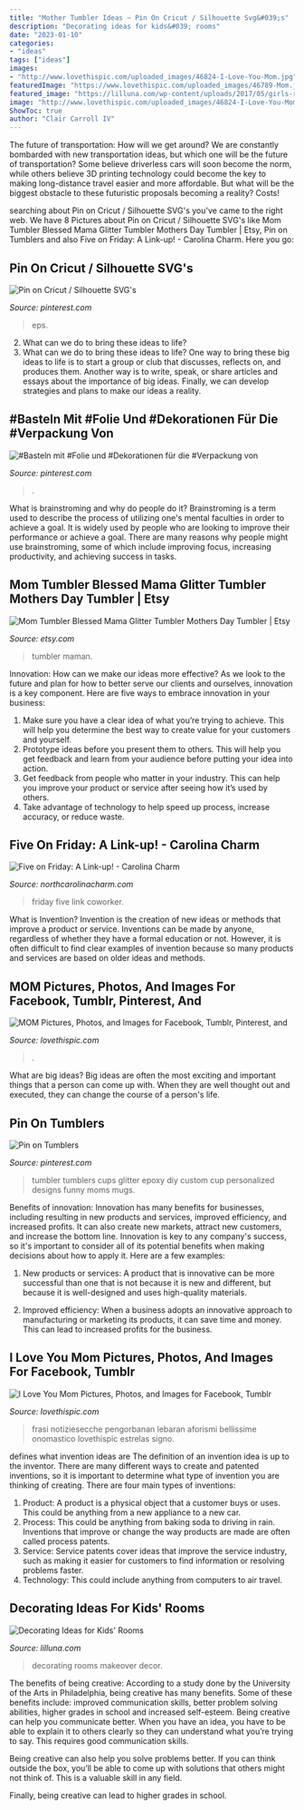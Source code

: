 ```yaml
---
title: "Mother Tumbler Ideas ~ Pin On Cricut / Silhouette Svg&#039;s"
description: "Decorating ideas for kids&#039; rooms"
date: "2023-01-10"
categories:
- "ideas"
tags: ["ideas"]
images:
- "http://www.lovethispic.com/uploaded_images/46824-I-Love-You-Mom.jpg"
featuredImage: "https://www.lovethispic.com/uploaded_images/46789-Mom.jpg"
featured_image: "https://lilluna.com/wp-content/uploads/2017/05/girls-room-makeover-2017-1.jpg"
image: "http://www.lovethispic.com/uploaded_images/46824-I-Love-You-Mom.jpg"
ShowToc: true
author: "Clair Carroll IV"
---
```



The future of transportation: How will we get around?
We are constantly bombarded with new transportation ideas, but which one will be the future of transportation? Some believe driverless cars will soon become the norm, while others believe 3D printing technology could become the key to making long-distance travel easier and more affordable. But what will be the biggest obstacle to these futuristic proposals becoming a reality? Costs!

	

		
searching about Pin on Cricut / Silhouette SVG&#039;s you've came to the right web. We have 8 Pictures about Pin on Cricut / Silhouette SVG&#039;s like Mom Tumbler Blessed Mama Glitter Tumbler Mothers Day Tumbler | Etsy, Pin on Tumblers and also Five on Friday: A Link-up! - Carolina Charm. Here you go:
		
    
## Pin On Cricut / Silhouette SVG&#039;s

<img loading=lazy src="https://i.pinimg.com/originals/13/2d/4a/132d4ade95b7b0cf9a85f60bea4a44c8.jpg" onerror="this.onerror=null;this.src='https://tse3.mm.bing.net/th?id=OIP.JpstGWcr8ijMwnlNc7cDcQAAAA&amp;pid=15.1';" alt="Pin on Cricut / Silhouette SVG&#039;s">

_Source: pinterest.com_

>eps. 

	

2. What can we do to bring these ideas to life?
2. What can we do to bring these ideas to life? 
One way to bring these big ideas to life is to start a group or club that discusses, reflects on, and produces them. Another way is to write, speak, or share articles and essays about the importance of big ideas. Finally, we can develop strategies and plans to make our ideas a reality.

    
## #Basteln Mit #Folie Und #Dekorationen Für Die #Verpackung Von

<img loading=lazy src="https://i.pinimg.com/originals/ef/3f/50/ef3f50bd08e941f133ef9bf63899e46c.jpg" onerror="this.onerror=null;this.src='https://tse4.mm.bing.net/th?id=OIP.dXPxyGrflLDZriphaoChEgHaEu&amp;pid=15.1';" alt="#Basteln mit #Folie und #Dekorationen für die #Verpackung von">

_Source: pinterest.com_

>. 

	

What is brainstroming and why do people do it?
Brainstroming is a term used to describe the process of utilizing one's mental faculties in order to achieve a goal. It is widely used by people who are looking to improve their performance or achieve a goal. There are many reasons why people might use brainstroming, some of which include improving focus, increasing productivity, and achieving success in tasks.

    
## Mom Tumbler Blessed Mama Glitter Tumbler Mothers Day Tumbler | Etsy

<img loading=lazy src="https://i.etsystatic.com/22314290/r/il/1da20c/2329083815/il_794xN.2329083815_6gqt.jpg" onerror="this.onerror=null;this.src='https://tse4.mm.bing.net/th?id=OIP.5mTHtGJIUTakH4hL3S6yjQHaL3&amp;pid=15.1';" alt="Mom Tumbler Blessed Mama Glitter Tumbler Mothers Day Tumbler | Etsy">

_Source: etsy.com_

>tumbler maman. 

	

Innovation: How can we make our ideas more effective?
As we look to the future and plan for how to better serve our clients and ourselves, innovation is a key component. Here are five ways to embrace innovation in your business: 
1. Make sure you have a clear idea of what you’re trying to achieve. This will help you determine the best way to create value for your customers and yourself. 
2. Prototype ideas before you present them to others. This will help you get feedback and learn from your audience before putting your idea into action. 
3. Get feedback from people who matter in your industry. This can help you improve your product or service after seeing how it’s used by others. 
4. Take advantage of technology to help speed up process, increase accuracy, or reduce waste.

    
## Five On Friday: A Link-up! - Carolina Charm

<img loading=lazy src="http://1.bp.blogspot.com/-SyPWjQ9o2Uo/UehA1v8Y04I/AAAAAAAAKxU/Pgq7LFgvwW8/s1600/cup+(2).jpg" onerror="this.onerror=null;this.src='https://tse2.mm.bing.net/th?id=OIP.Bk9h8ncSnhRHQ0H7PIQrMwHaLT&amp;pid=15.1';" alt="Five on Friday: A Link-up! - Carolina Charm">

_Source: northcarolinacharm.com_

>friday five link coworker. 

	

What is Invention?
Invention is the creation of new ideas or methods that improve a product or service. Inventions can be made by anyone, regardless of whether they have a formal education or not. However, it is often difficult to find clear examples of invention because so many products and services are based on older ideas and methods.

    
## MOM Pictures, Photos, And Images For Facebook, Tumblr, Pinterest, And

<img loading=lazy src="https://www.lovethispic.com/uploaded_images/46789-Mom.jpg" onerror="this.onerror=null;this.src='https://tse2.mm.bing.net/th?id=OIP.-ex5TE08DZAmyvCV6lswmgHaGm&amp;pid=15.1';" alt="MOM Pictures, Photos, and Images for Facebook, Tumblr, Pinterest, and">

_Source: lovethispic.com_

>. 

	

What are big ideas?
Big ideas are often the most exciting and important things that a person can come up with. When they are well thought out and executed, they can change the course of a person's life.

    
## Pin On Tumblers

<img loading=lazy src="https://i.pinimg.com/originals/15/ac/f0/15acf0a64b344f113d2e3a5e0ae45719.jpg" onerror="this.onerror=null;this.src='https://tse1.mm.bing.net/th?id=OIP.KyRrUH4JH1TIjF6q9NJx4QHaJ4&amp;pid=15.1';" alt="Pin on Tumblers">

_Source: pinterest.com_

>tumbler tumblers cups glitter epoxy diy custom cup personalized designs funny moms mugs. 

	

Benefits of innovation:
Innovation has many benefits for businesses, including resulting in new products and services, improved efficiency, and increased profits. It can also create new markets, attract new customers, and increase the bottom line. Innovation is key to any company's success, so it's important to consider all of its potential benefits when making decisions about how to apply it. Here are a few examples:
1. New products or services: A product that is innovative can be more successful than one that is not because it is new and different, but because it is well-designed and uses high-quality materials.

2. Improved efficiency: When a business adopts an innovative approach to manufacturing or marketing its products, it can save time and money. This can lead to increased profits for the business.


    
## I Love You Mom Pictures, Photos, And Images For Facebook, Tumblr

<img loading=lazy src="http://www.lovethispic.com/uploaded_images/46824-I-Love-You-Mom.jpg" onerror="this.onerror=null;this.src='https://tse4.mm.bing.net/th?id=OIP.NDN6ZEIKkiWIrZcPiRa17AHaFj&amp;pid=15.1';" alt="I Love You Mom Pictures, Photos, and Images for Facebook, Tumblr">

_Source: lovethispic.com_

>frasi notiziesecche pengorbanan lebaran aforismi bellissime onomastico lovethispic estrelas signo. 

	

defines what invention ideas are
The definition of an invention idea is up to the inventor. 
There are many different ways to create and patented inventions, so it is important to determine what type of invention you are thinking of creating. There are four main types of inventions: 
1) Product: A product is a physical object that a customer buys or uses. This could be anything from a new appliance to a new car. 
2) Process: This could be anything from baking soda to driving in rain. Inventions that improve or change the way products are made are often called process patents. 
3) Service: Service patents cover ideas that improve the service industry, such as making it easier for customers to find information or resolving problems faster. 
4) Technology: This could include anything from computers to air travel.

    
## Decorating Ideas For Kids&#039; Rooms

<img loading=lazy src="https://lilluna.com/wp-content/uploads/2017/05/girls-room-makeover-2017-1.jpg" onerror="this.onerror=null;this.src='https://tse2.mm.bing.net/th?id=OIP.laIYnhq_FyJ6qXp9YzWJyAHaLH&amp;pid=15.1';" alt="Decorating Ideas for Kids&#039; Rooms">

_Source: lilluna.com_

>decorating rooms makeover decor. 

	

The benefits of being creative:
According to a study done by the University of the Arts in Philadelphia, being creative has many benefits. Some of these benefits include: improved communication skills, better problem solving abilities, higher grades in school and increased self-esteem.
Being creative can help you communicate better. When you have an idea, you have to be able to explain it to others clearly so they can understand what you’re trying to say. This requires good communication skills.

Being creative can also help you solve problems better. If you can think outside the box, you’ll be able to come up with solutions that others might not think of. This is a valuable skill in any field.

Finally, being creative can lead to higher grades in school.


